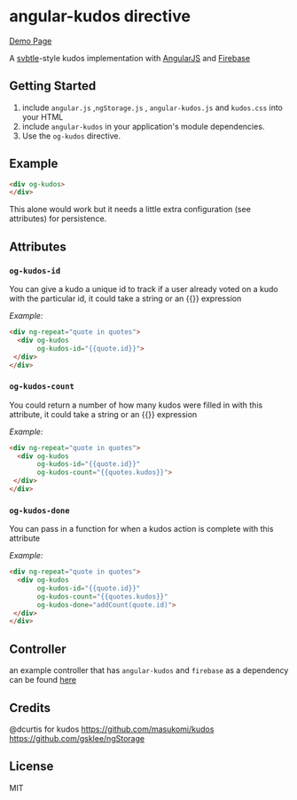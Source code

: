 # angular-kudos directive

[Demo Page](http://olaji.de/inspiration) 

A [svbtle](http://svbtle.com/)-style kudos implementation with [AngularJS](http://angularjs.org/) and [Firebase](http://firebase.com)

## Getting Started

1. include  `angular.js` ,`ngStorage.js` ,  `angular-kudos.js`  and `kudos.css` into your HTML
2. include `angular-kudos`  in your application's module dependencies.
3. Use the `og-kudos` directive.



## Example

```html
<div og-kudos>
</div>
```

This alone would work but it needs a little extra configuration (see attributes) for persistence. 

## Attributes

### `og-kudos-id`

You can give a kudo a unique id to track if a user already voted on a kudo with the particular id, it could take a string or an {{}} expression

*Example:*

```html
<div ng-repeat="quote in quotes">
  <div og-kudos
       og-kudos-id="{{quote.id}}">
 </div>
</div>
```

### `og-kudos-count`

You could return a number of how many kudos were filled in with this attribute, it could take a string or an {{}} expression

*Example:*

```html
<div ng-repeat="quote in quotes">
  <div og-kudos
       og-kudos-id="{{quote.id}}"
       og-kudos-count="{{quotes.kudos}}">
 </div>
</div>
```

### `og-kudos-done`

You can pass in a function for when a kudos action is complete with this attribute

*Example:*

```html
<div ng-repeat="quote in quotes">
  <div og-kudos
       og-kudos-id="{{quote.id}}"
       og-kudos-count="{{quotes.kudos}}"
       og-kudos-done="addCount(quote.id)">
 </div>
</div>
```
##  Controller

an example controller that has  `angular-kudos` and `firebase` as a dependency can be found [here](http://github.com/oojr/inspiration)




## Credits

@dcurtis for kudos
https://github.com/masukomi/kudos
https://github.com/gsklee/ngStorage





## License

MIT


